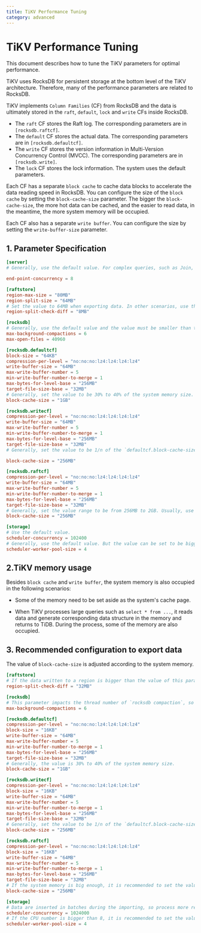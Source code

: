 ```yaml
---
title: TiKV Performance Tuning
category: advanced
---
```


# TiKV Performance Tuning
This document describes how to tune the TiKV parameters for optimal performance.

TiKV uses RocksDB for persistent storage at the bottom level of the TiKV architecture. Therefore, many of the performance parameters are related to RocksDB.

TiKV implements `Column Families` (CF) from RocksDB and the data is ultimately stored in the `raft`, `default`, `lock` and `write` CFs inside RocksDB.
+ The `raft` CF stores the Raft log. The corresponding parameters are in `[rocksdb.raftcf]`.
+ The `default` CF stores the actual data. The corresponding parameters are in  `[rocksdb.defaultcf]`.
+ The `write` CF stores the version information in Multi-Version Concurrency Control (MVCC). The corresponding parameters are in `[rocksdb.write]`.
+ The `lock` CF stores the lock information. The system uses the default parameters.

Each CF has a separate `block cache` to cache data blocks to accelerate the data reading speed in RocksDB. You can configure the size of the `block cache` by setting the `block-cache-size` parameter. The bigger the `block-cache-size`, the more hot data can be cached, and the easier to read data, in the meantime, the more system memory will be occupied.

Each CF also has a separate `write buffer`. You can configure the size by setting the `write-buffer-size` parameter.

## 1. Parameter Specification
```toml
[server]
# Generally, use the default value. For complex queries, such as Join, Aggregation, and so on, the value can be bigger, but it must be smaller than the CPU number of the system.

end-point-concurrency = 8

[raftstore]
region-max-size = "80MB"
region-split-size = "64MB"
# Set the value to 64MB when exporting data. In other scenarios, use the default value.
region-split-check-diff = "8MB"

[rocksdb]
# Generally, use the default value and the value must be smaller than the CPU number of the system. 
max-background-compactions = 6
max-open-files = 40960

[rocksdb.defaultcf]
block-size = "64KB"
compression-per-level = "no:no:no:lz4:lz4:lz4:lz4"
write-buffer-size = "64MB"
max-write-buffer-number = 5
min-write-buffer-number-to-merge = 1
max-bytes-for-level-base = "256MB"
target-file-size-base = "32MB"
# Generally, set the value to be 30% to 40% of the system memory size.
block-cache-size = "1GB"

[rocksdb.writecf]
compression-per-level = "no:no:no:lz4:lz4:lz4:lz4"
write-buffer-size = "64MB"
max-write-buffer-number = 5
min-write-buffer-number-to-merge = 1
max-bytes-for-level-base = "256MB"
target-file-size-base = "32MB"
# Generally, set the value to be 1/n of the `defaultcf.block-cache-size`. If the data in a row is very big, then n is big, too. And if the data in a row is short, then n is small. The range of n is from 4 to 16.

block-cache-size = "256MB"

[rocksdb.raftcf]
compression-per-level = "no:no:no:lz4:lz4:lz4:lz4"
write-buffer-size = "64MB"
max-write-buffer-number = 5
min-write-buffer-number-to-merge = 1
max-bytes-for-level-base = "256MB"
target-file-size-base = "32MB"
# Generally, set the value range to be from 256MB to 2GB. Usually, use the default value. But the value can be set to be bigger if there are ample system resources.
block-cache-size = "256MB"

[storage]
# Use the default value.
scheduler-concurrency = 102400
# Generally, use the default value. But the value can be set to be bigger if the write operation are in batches or the row is very big.
scheduler-worker-pool-size = 4
```
## 2.TiKV memory usage

Besides `block cache` and `write buffer`, the system memory is also occupied in the following scenarios:

+ Some of the memory need to be set aside as the system's cache page.

+ When TiKV processes large queries such as `select * from ...`, it reads data and generate corresponding data structure in the memory and returns to TiDB. During the process, some of the memory are also occupied.


## 3. Recommended configuration to export data
The value of `block-cache-size` is adjusted according to the system memory.

```toml
[raftstore]
# If the data written to a region is bigger than the value of this parameter, the region needs to be checked whether it needs to split. When exporting data, there are only `insert` operations, so the value can be set to be larger to reduce the check frequency, which can be half of the size of `region-split-size`. 
region-split-check-diff = "32MB"

[rocksdb]
# This parameter impacts the thread number of `rocksdb compaction`, so the value must be as big as possible but must be smaller than the CPU number of the system.
max-background-compactions = 6

[rocksdb.defaultcf]
compression-per-level = "no:no:no:lz4:lz4:lz4:lz4"
block-size = "16KB"
write-buffer-size = "64MB"
max-write-buffer-number = 5
min-write-buffer-number-to-merge = 1
max-bytes-for-level-base = "256MB"
target-file-size-base = "32MB"
# Generally, the value is 30% to 40% of the system memory size.
block-cache-size = "1GB"

[rocksdb.writecf]
compression-per-level = "no:no:no:lz4:lz4:lz4:lz4"
block-size = "16KB"
write-buffer-size = "64MB"
max-write-buffer-number = 5
min-write-buffer-number-to-merge = 1
max-bytes-for-level-base = "256MB"
target-file-size-base = "32MB"
# Generally, set the value to be 1/n of the `defaultcf.block-cache-size`. If the data in a row is very big, then n is big, too. And if the data in a row is short, then n is small. The range of n is from 4 to 16.
block-cache-size = "256MB"

[rocksdb.raftcf]
compression-per-level = "no:no:no:lz4:lz4:lz4:lz4"
block-size = "16KB"
write-buffer-size = "64MB"
max-write-buffer-number = 5
min-write-buffer-number-to-merge = 1
max-bytes-for-level-base = "256MB"
target-file-size-base = "32MB"
# If the system memory is big enough, it is recommended to set the value to 2GB. 
block-cache-size = "256MB"

[storage]
# Data are inserted in batches during the importing, so process more requests simultaneously, it is recommended to set the value to be 10 times of the default configuration.
scheduler-concurrency = 1024000
# If the CPU number is bigger than 8, it is recommended to set the value to 8.
scheduler-worker-pool-size = 4
```

